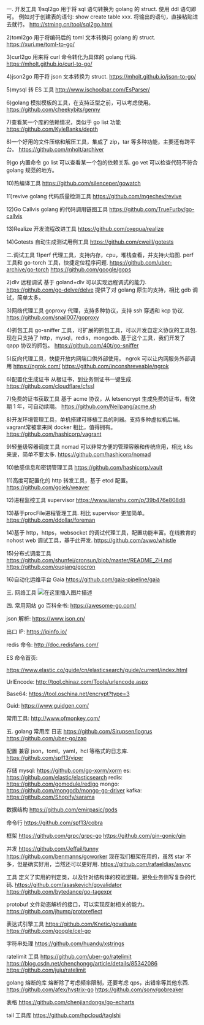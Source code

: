 一. 开发工具
1)sql2go
用于将 sql 语句转换为 golang 的 struct. 使用 ddl 语句即可。
例如对于创建表的语句: show create table xxx. 将输出的语句，直接粘贴进去就行。
http://stming.cn/tool/sql2go.html

2)toml2go
用于将编码后的 toml 文本转换问 golang 的 struct.
https://xuri.me/toml-to-go/

3)curl2go
用来将 curl 命令转化为具体的 golang 代码.
https://mholt.github.io/curl-to-go/

4)json2go
用于将 json 文本转换为 struct.
https://mholt.github.io/json-to-go/

5)mysql 转 ES 工具
http://www.ischoolbar.com/EsParser/

6)golang
模拟模板的工具，在支持泛型之前，可以考虑使用。
https://github.com/cheekybits/genny

7)查看某一个库的依赖情况，类似于 go list 功能
https://github.com/KyleBanks/depth

8)一个好用的文件压缩和解压工具，集成了 zip，tar 等多种功能，主要还有跨平台。
https://github.com/mholt/archiver

9)go 内置命令
go list 可以查看某一个包的依赖关系.
go vet 可以检查代码不符合 golang 规范的地方。

10)热编译工具
https://github.com/silenceper/gowatch

11)revive
golang 代码质量检测工具
https://github.com/mgechev/revive

12)Go Callvis
golang 的代码调用链图工具
https://github.com/TrueFurby/go-callvis

13)Realize
开发流程改进工具
https://github.com/oxequa/realize

14)Gotests
自动生成测试用例工具
https://github.com/cweill/gotests


二.调试工具
1)perf
代理工具，支持内存，cpu，堆栈查看，并支持火焰图.
perf 工具和 go-torch 工具，快捷定位程序问题.
https://github.com/uber-archive/go-torch
https://github.com/google/gops

2)dlv 远程调试
基于 goland+dlv 可以实现远程调式的能力.
https://github.com/go-delve/delve
提供了对 golang 原生的支持，相比 gdb 调试，简单太多。

3)网络代理工具
goproxy 代理，支持多种协议，支持 ssh 穿透和 kcp 协议.
https://github.com/snail007/goproxy

4)抓包工具
go-sniffer 工具，可扩展的抓包工具，可以开发自定义协议的工具包. 现在只支持了 http，mysql，redis，mongodb.
基于这个工具，我们开发了 qapp 协议的抓包。
https://github.com/40t/go-sniffer

5)反向代理工具，快捷开放内网端口供外部使用。
ngrok 可以让内网服务外部调用
https://ngrok.com/
https://github.com/inconshreveable/ngrok

6)配置化生成证书
从根证书，到业务侧证书一键生成.
https://github.com/cloudflare/cfssl

7)免费的证书获取工具
基于 acme 协议，从 letsencrypt 生成免费的证书，有效期 1 年，可自动续期。
https://github.com/Neilpang/acme.sh

8)开发环境管理工具，单机搭建可移植工具的利器。支持多种虚拟机后端。
vagrant常被拿来同 docker 相比，值得拥有。
https://github.com/hashicorp/vagrant

9)轻量级容器调度工具
nomad 可以非常方便的管理容器和传统应用，相比 k8s 来说，简单不要太多.
https://github.com/hashicorp/nomad

10)敏感信息和密钥管理工具
https://github.com/hashicorp/vault

11)高度可配置化的 http 转发工具，基于 etcd 配置。
https://github.com/gojek/weaver

12)进程监控工具 supervisor
https://www.jianshu.com/p/39b476e808d8

13)基于procFile进程管理工具. 相比 supervisor 更加简单。
https://github.com/ddollar/foreman

14)基于 http，https，websocket 的调试代理工具，配置功能丰富。在线教育的 nohost web 调试工具，基于此开发.
https://github.com/avwo/whistle

15)分布式调度工具
https://github.com/shunfei/cronsun/blob/master/README_ZH.md
https://github.com/ouqiang/gocron

16)自动化运维平台 Gaia
https://github.com/gaia-pipeline/gaia


三. 网络工具
![在这里插入图片描述](https://i-blog.csdnimg.cn/blog_migrate/f18616792a2e3800c6764481a451f940.png)


四. 常用网站
go 百科全书: https://awesome-go.com/

json 解析: https://www.json.cn/

出口 IP: https://ipinfo.io/

redis 命令: http://doc.redisfans.com/

ES 命令首页: 

https://www.elastic.co/guide/cn/elasticsearch/guide/current/index.html

UrlEncode: http://tool.chinaz.com/Tools/urlencode.aspx

Base64: https://tool.oschina.net/encrypt?type=3

Guid: https://www.guidgen.com/

常用工具: http://www.ofmonkey.com/


五. golang 常用库
日志
https://github.com/Sirupsen/logrus
https://github.com/uber-go/zap

配置
兼容 json，toml，yaml，hcl 等格式的日志库.
https://github.com/spf13/viper

存储
mysql: https://github.com/go-xorm/xorm
es: https://github.com/elastic/elasticsearch
redis: https://github.com/gomodule/redigo
mongo: https://github.com/mongodb/mongo-go-driver
kafka: https://github.com/Shopify/sarama

数据结构
https://github.com/emirpasic/gods

命令行
https://github.com/spf13/cobra

框架
https://github.com/grpc/grpc-go
https://github.com/gin-gonic/gin

并发
https://github.com/Jeffail/tunny
https://github.com/benmanns/goworker
现在我们框架在用的，虽然 star 不多，但是确实好用，当然还可以更好用.
https://github.com/rafaeldias/async

工具
定义了实用的判定类，以及针对结构体的校验逻辑，避免业务侧写复杂的代码.
https://github.com/asaskevich/govalidator
https://github.com/bytedance/go-tagexpr

protobuf 文件动态解析的接口，可以实现反射相关的能力。
https://github.com/jhump/protoreflect

表达式引擎工具
https://github.com/Knetic/govaluate
https://github.com/google/cel-go

字符串处理
https://github.com/huandu/xstrings

ratelimit 工具
https://github.com/uber-go/ratelimit
https://blog.csdn.net/chenchongg/article/details/85342086
https://github.com/juju/ratelimit

golang 熔断的库
熔断除了考虑频率限制，还要考虑 qps，出错率等其他东西.
https://github.com/afex/hystrix-go
https://github.com/sony/gobreaker

表格
https://github.com/chenjiandongx/go-echarts

tail 工具库
https://github.com/hpcloud/taglshi

